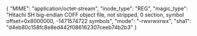 {
  "MIME": "application/octet-stream",
  "inode_type": "REG",
  "magic_type": "Hitachi SH big-endian COFF object file, not stripped, 0 section, symbol offset=0x8000000, -1471574722 symbols",
  "mode": "-rwxrwxrwx",
  "sha1": "d4eb80c158fc8e8ed442f086162307ceeb74b2b3"
}